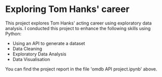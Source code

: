 # Exploring Tom Hanks' career

This project explores Tom Hanks' acting career using exploratory data analysis. I conducted this project to enhance the following skills using Python:
  - Using an API to generate a dataset
  - Data Cleaning
  - Exploratory Data Analysis
  - Data Visualisation
  
You can find the project report in the file 'omdb API project.ipynb' above.
